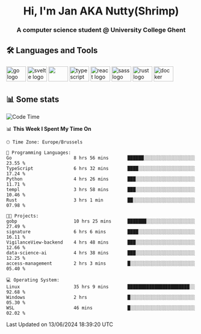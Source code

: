 <h1 align="center">Hi, I'm Jan AKA Nutty(Shrimp)</h1>
<h3 align="center">A computer science student @ University College Ghent</h3>

<h2 align="left">🛠️ Languages and Tools</h2>

###

<div align="left">
  <img src="https://cdn.jsdelivr.net/gh/devicons/devicon/icons/go/go-original.svg" height="40" width="52" alt="go logo"  />
  <img src="https://cdn.jsdelivr.net/gh/devicons/devicon@latest/icons/svelte/svelte-original.svg"  height="40" width="52" alt="svelte logo" />
  <img src="https://cdn.jsdelivr.net/gh/devicons/devicon@latest/icons/tailwindcss/tailwindcss-original.svg" height="40" width="52" />
  <img src="https://cdn.jsdelivr.net/gh/devicons/devicon/icons/typescript/typescript-original.svg" height="40" width="52" alt="typescript logo"  />
  <img src="https://cdn.jsdelivr.net/gh/devicons/devicon/icons/react/react-original.svg" height="40" width="52" alt="react logo"  />
  <img src="https://cdn.jsdelivr.net/gh/devicons/devicon/icons/sass/sass-original.svg" height="40" width="52" alt="sass logo"  />
  <img src="https://cdn.jsdelivr.net/gh/devicons/devicon@latest/icons/rust/rust-original.svg" height="40" width="52" alt="rust logo" />
  <img src="https://cdn.jsdelivr.net/gh/devicons/devicon/icons/docker/docker-original.svg" height="40" width="52" alt="docker logo"  />
</div>

<h2>📊 Some stats</h2>

<!--START_SECTION:waka-->
![Code Time](http://img.shields.io/badge/Code%20Time-4%2C648%20hrs%2010%20mins-blue)

📊 **This Week I Spent My Time On** 

```text
🕑︎ Time Zone: Europe/Brussels

💬 Programming Languages: 
Go                       8 hrs 56 mins       ██████░░░░░░░░░░░░░░░░░░░   23.55 % 
TypeScript               6 hrs 32 mins       ████░░░░░░░░░░░░░░░░░░░░░   17.24 % 
Python                   4 hrs 26 mins       ███░░░░░░░░░░░░░░░░░░░░░░   11.71 % 
templ                    3 hrs 58 mins       ███░░░░░░░░░░░░░░░░░░░░░░   10.46 % 
Rust                     3 hrs 1 min         ██░░░░░░░░░░░░░░░░░░░░░░░   07.98 % 

🐱‍💻 Projects: 
gobp                     10 hrs 25 mins      ███████░░░░░░░░░░░░░░░░░░   27.49 % 
signature                6 hrs 6 mins        ████░░░░░░░░░░░░░░░░░░░░░   16.11 % 
VigilanceView-backend    4 hrs 48 mins       ███░░░░░░░░░░░░░░░░░░░░░░   12.66 % 
data-science-ai          4 hrs 38 mins       ███░░░░░░░░░░░░░░░░░░░░░░   12.25 % 
access-management        2 hrs 3 mins        █░░░░░░░░░░░░░░░░░░░░░░░░   05.40 % 

💻 Operating System: 
Linux                    35 hrs 9 mins       ███████████████████████░░   92.68 % 
Windows                  2 hrs               █░░░░░░░░░░░░░░░░░░░░░░░░   05.30 % 
WSL                      46 mins             █░░░░░░░░░░░░░░░░░░░░░░░░   02.02 % 
```


 Last Updated on 13/06/2024 18:39:20 UTC
<!--END_SECTION:waka-->
